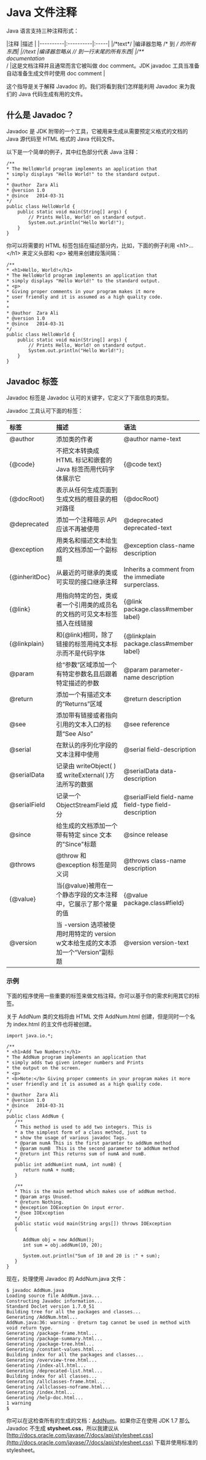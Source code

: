 # Java 文件注释

Java 语言支持三种注释形式：  

|注释      |描述   |
|----------|:----------|:-----|
|/\*text\*/ |编译器忽略 /* 到 */ 的所有东西|
|//text |编译器忽略从 // 到一行末尾的所有东西|
|/\*\*<br>documentation<br>*/ |这是文档注释并且通常而言它被叫做 doc comment。JDK javadoc 工具当准备自动准备生成文件时使用 doc comment |   

这个指导是关于解释 Javadoc 的。我们将看到我们怎样能利用 Javadoc 来为我们的 Java 代码生成有用的文件。  

## 什么是 Javadoc？

Javadoc 是 JDK 附带的一个工具，它被用来生成从需要预定义格式的文档的 Java 源代码至 HTML 格式的 Java 代码文件。  

以下是一个简单的例子，其中红色部分代表 Java 注释：  

```
/**
* The HelloWorld program implements an application that
* simply displays "Hello World!" to the standard output.
*
* @author  Zara Ali
* @version 1.0
* @since   2014-03-31 
*/
public class HelloWorld {
    public static void main(String[] args) {
        // Prints Hello, World! on standard output.
        System.out.println("Hello World!");
    }
}
```

你可以将需要的 HTML 标签包括在描述部分内，比如，下面的例子利用 \<h1\>...\</h1\> 来定义头部和 \<p\> 被用来创建段落间隔：

```
/**
* <h1>Hello, World!</h1>
* The HelloWorld program implements an application that
* simply displays "Hello World!" to the standard output.
* <p>
* Giving proper comments in your program makes it more
* user friendly and it is assumed as a high quality code.
* 
*
* @author  Zara Ali
* @version 1.0
* @since   2014-03-31 
*/
public class HelloWorld {
    public static void main(String[] args) {
        // Prints Hello, World! on standard output.
        System.out.println("Hello World!");
    }
}
```

## Javadoc 标签

Javadoc 标签是 Javadoc 认可的关键字，它定义了下面信息的类型。  

Javadoc 工具认可下面的标签： 

|标签      |描述   |语法   |
|:----------|:----------|:-----|
|@author|添加类的作者|@author name-text|
|{@code}|不把文本转换成 HTML 标记和嵌套的 Java 标签而用代码字体展示它|{@code text}|
|{@docRoot}|表示从任何生成页面到生成文档的根目录的相对路径|{@docRoot}|
|@deprecated|添加一个注释暗示 API 应该不再被使用|@deprecated deprecated-text|
|@exception|用类名和描述文本给生成的文档添加一个副标题 |@exception class-name description|
|{@inheritDoc}|从最近的可继承的类或可实现的接口继承注释 |Inherits a comment from the immediate surperclass.|
|{@link}|用指向特定的包，类或者一个引用类的成员名的文档的可见文本标签插入在线链接|{@link package.class#member label}|
|{@linkplain}|和{@link}相同，除了链接的标签用纯文本标示而不是代码字体|{@linkplain package.class#member label}|
|@param|给“参数”区域添加一个有特定参数名且后跟着特定描述的参数|@param parameter-name description|
|@return|添加一个有描述文本的“Returns”区域|@return description|
|@see|添加带有链接或者指向引用的文本入口的标题“See Also”|@see reference|
|@serial|在默认的序列化字段的文本注释中使用|@serial field-description | include | exclude|
|@serialData|记录由 writeObject( ) 或 writeExternal( )方法所写的数据|@serialData data-description|
|@serialField|记录一个 ObjectStreamField 成分|@serialField field-name field-type field-description|
|@since|给生成的文档添加一个带有特定 since 文本的"Since"标题|@since release|
|@throws|@throw 和 @exception 标签是同义词|@throws class-name description|
|{@value}|当{@value}被用在一个静态字段的文本注释中，它展示了那个常量的值|{@value package.class#field}|
|@version|当 -version 选项被使用时用特定的 version w文本给生成的文本添加一个“Version”副标题|@version version-text|

### 示例

下面的程序使用一些重要的标签来做文档注释。你可以基于你的需求利用其它的标签。  

关于 AddNum 类的文档将由 HTML 文件 AddNum.html 创建，但是同时一个名为 index.html 的主文件也将被创建。 
 
```
import java.io.*;

/**
* <h1>Add Two Numbers!</h1>
* The AddNum program implements an application that
* simply adds two given integer numbers and Prints
* the output on the screen.
* <p>
* <b>Note:</b> Giving proper comments in your program makes it more
* user friendly and it is assumed as a high quality code.
*
* @author  Zara Ali
* @version 1.0
* @since   2014-03-31
*/
public class AddNum {
   /**
   * This method is used to add two integers. This is
   * a the simplest form of a class method, just to
   * show the usage of various javadoc Tags.
   * @param numA This is the first paramter to addNum method
   * @param numB  This is the second parameter to addNum method
   * @return int This returns sum of numA and numB.
   */
   public int addNum(int numA, int numB) {
      return numA + numB;
   }

   /**
   * This is the main method which makes use of addNum method.
   * @param args Unused.
   * @return Nothing.
   * @exception IOException On input error.
   * @see IOException
   */
   public static void main(String args[]) throws IOException
   {

      AddNum obj = new AddNum();
      int sum = obj.addNum(10, 20);

      System.out.println("Sum of 10 and 20 is :" + sum);
   }
}
```

现在，处理使用 Javadoc 的 AddNum.java 文件：

```
$ javadoc AddNum.java
Loading source file AddNum.java...
Constructing Javadoc information...
Standard Doclet version 1.7.0_51
Building tree for all the packages and classes...
Generating /AddNum.html...
AddNum.java:36: warning - @return tag cannot be used in method with void return type.
Generating /package-frame.html...
Generating /package-summary.html...
Generating /package-tree.html...
Generating /constant-values.html...
Building index for all the packages and classes...
Generating /overview-tree.html...
Generating /index-all.html...
Generating /deprecated-list.html...
Building index for all classes...
Generating /allclasses-frame.html...
Generating /allclasses-noframe.html...
Generating /index.html...
Generating /help-doc.html...
1 warning
$
```

你可以在这检查所有的生成的文档：[AddNum](http://www.tutorialspoint.com/java/index.html)。如果你正在使用 JDK 1.7 那么 Javadoc 不生成 **stysheet.css**，所以我建议从 [http://docs.oracle.com/javase/7/docs/api/stylesheet.css](http://docs.oracle.com/javase/7/docs/api/stylesheet.css) 下载并使用标准的 stylesheet。
